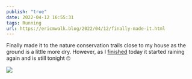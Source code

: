 ```yaml
---
publish: "true"
date: 2022-04-12 16:55:31
tags: Running
url: https://ericmwalk.blog/2022/04/12/finally-made-it.html
---
```


Finally made it to the nature conservation trails close to my house as the ground is a little more dry. However, as I [finished](http://www.strava.com/activities/6970747186) today it started raining again and is still tonight 🙄



![](https://ericmwalk.blog/uploads/2022/37d3a2f7c9.jpg)